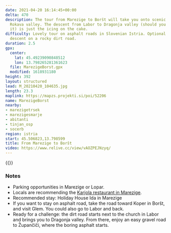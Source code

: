 ```yaml
---
date: 2021-04-20 16:14:45+00:00
delta: 470
description: The tour from Marezige to Boršt will take you onto scenic hills around
  Rokava valley. The descent from Labor to Dragonja valley (should you choose to do
  it) is just the icing on the cake.
difficulty: Lovely tour on asphalt roads in Slovenian Istria. Optional challenging
  descent on a rocky dirt road.
duration: 2.5
gpx:
  center:
    lat: 45.49239090848512
    lon: 13.798265281361623
  file: MarezigeBorst.gpx
  modified: 1618931180
height: 392
layout: structured
lead: M_20210420_104635.jpg
length: 23.3
maplink: https://mapzs.projekti.si/poi/52206
name: MarezigeBorst
nearby:
- marezigetrsek
- marezigesmarje
- abitanti
- tinjan_osp
- socerb
region: istria
start: 45.506823,13.798599
title: From Marezige to Boršt
video: https://www.relive.cc/view/vAOZPEJNzyq/
---
```

{{<hike-details description="yes">}}

### Notes

* Parking opportunities in Marezige or Lopar.
* Locals are recommending the [Karjola restaurant in Marezige](https://karjola.si/en/home/).
* Recommended stay: Holiday House Ida in Marezige
* If you want to stay on asphalt road, take the road toward Koper in Boršt, and visit Glem. You could also go to Labor and back.
* Ready for a challenge: the dirt road starts next to the church in Labor and brings you to Dragonja valley. From there, enjoy an easy gravel road to Župančiči, where the boring asphalt starts.
